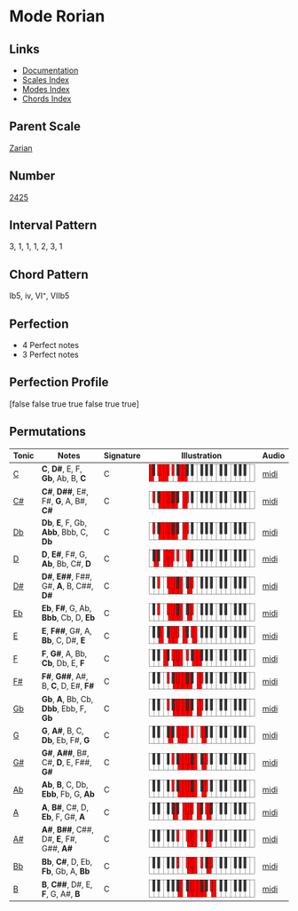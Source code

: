 # Mode Rorian

## Links

- [Documentation](README.md)
- [Scales Index](Scales.md)
- [Modes Index](Modes.md)
- [Chords Index](Chords.md)

## Parent Scale

[Zarian](ScaleZarian.md)

## Number

[2425](https://ianring.com/musictheory/scales/2425)

## Interval Pattern

3, 1, 1, 1, 2, 3, 1

## Chord Pattern

Ib5, iv, VI⁺, VIIb5

## Perfection

- 4 Perfect notes
- 3 Perfect notes

## Perfection Profile

[false false true true false true true]

## Permutations

| Tonic | Notes | Signature | Illustration | Audio |
|-------|-------|-----------|--------------|-------|
| [C](ModeCNaturalRorian.md) | **C**, **D#**, E, F, **Gb**, Ab, B, **C** | C | ![CNaturalRorian](ModeCNaturalRorian.png) | [midi](https://github.com/edipermadi/music/blob/main/docs/ModeCNaturalRorian.mid?raw=true) |
| [C#](ModeCSharpRorian.md) | **C#**, **D##**, E#, F#, **G**, A, B#, **C#** | C | ![CSharpRorian](ModeCSharpRorian.png) | [midi](https://github.com/edipermadi/music/blob/main/docs/ModeCSharpRorian.mid?raw=true) |
| [Db](ModeDFlatRorian.md) | **Db**, **E**, F, Gb, **Abb**, Bbb, C, **Db** | C | ![DFlatRorian](ModeDFlatRorian.png) | [midi](https://github.com/edipermadi/music/blob/main/docs/ModeDFlatRorian.mid?raw=true) |
| [D](ModeDNaturalRorian.md) | **D**, **E#**, F#, G, **Ab**, Bb, C#, **D** | C | ![DNaturalRorian](ModeDNaturalRorian.png) | [midi](https://github.com/edipermadi/music/blob/main/docs/ModeDNaturalRorian.mid?raw=true) |
| [D#](ModeDSharpRorian.md) | **D#**, **E##**, F##, G#, **A**, B, C##, **D#** | C | ![DSharpRorian](ModeDSharpRorian.png) | [midi](https://github.com/edipermadi/music/blob/main/docs/ModeDSharpRorian.mid?raw=true) |
| [Eb](ModeEFlatRorian.md) | **Eb**, **F#**, G, Ab, **Bbb**, Cb, D, **Eb** | C | ![EFlatRorian](ModeEFlatRorian.png) | [midi](https://github.com/edipermadi/music/blob/main/docs/ModeEFlatRorian.mid?raw=true) |
| [E](ModeENaturalRorian.md) | **E**, **F##**, G#, A, **Bb**, C, D#, **E** | C | ![ENaturalRorian](ModeENaturalRorian.png) | [midi](https://github.com/edipermadi/music/blob/main/docs/ModeENaturalRorian.mid?raw=true) |
| [F](ModeFNaturalRorian.md) | **F**, **G#**, A, Bb, **Cb**, Db, E, **F** | C | ![FNaturalRorian](ModeFNaturalRorian.png) | [midi](https://github.com/edipermadi/music/blob/main/docs/ModeFNaturalRorian.mid?raw=true) |
| [F#](ModeFSharpRorian.md) | **F#**, **G##**, A#, B, **C**, D, E#, **F#** | C | ![FSharpRorian](ModeFSharpRorian.png) | [midi](https://github.com/edipermadi/music/blob/main/docs/ModeFSharpRorian.mid?raw=true) |
| [Gb](ModeGFlatRorian.md) | **Gb**, **A**, Bb, Cb, **Dbb**, Ebb, F, **Gb** | C | ![GFlatRorian](ModeGFlatRorian.png) | [midi](https://github.com/edipermadi/music/blob/main/docs/ModeGFlatRorian.mid?raw=true) |
| [G](ModeGNaturalRorian.md) | **G**, **A#**, B, C, **Db**, Eb, F#, **G** | C | ![GNaturalRorian](ModeGNaturalRorian.png) | [midi](https://github.com/edipermadi/music/blob/main/docs/ModeGNaturalRorian.mid?raw=true) |
| [G#](ModeGSharpRorian.md) | **G#**, **A##**, B#, C#, **D**, E, F##, **G#** | C | ![GSharpRorian](ModeGSharpRorian.png) | [midi](https://github.com/edipermadi/music/blob/main/docs/ModeGSharpRorian.mid?raw=true) |
| [Ab](ModeAFlatRorian.md) | **Ab**, **B**, C, Db, **Ebb**, Fb, G, **Ab** | C | ![AFlatRorian](ModeAFlatRorian.png) | [midi](https://github.com/edipermadi/music/blob/main/docs/ModeAFlatRorian.mid?raw=true) |
| [A](ModeANaturalRorian.md) | **A**, **B#**, C#, D, **Eb**, F, G#, **A** | C | ![ANaturalRorian](ModeANaturalRorian.png) | [midi](https://github.com/edipermadi/music/blob/main/docs/ModeANaturalRorian.mid?raw=true) |
| [A#](ModeASharpRorian.md) | **A#**, **B##**, C##, D#, **E**, F#, G##, **A#** | C | ![ASharpRorian](ModeASharpRorian.png) | [midi](https://github.com/edipermadi/music/blob/main/docs/ModeASharpRorian.mid?raw=true) |
| [Bb](ModeBFlatRorian.md) | **Bb**, **C#**, D, Eb, **Fb**, Gb, A, **Bb** | C | ![BFlatRorian](ModeBFlatRorian.png) | [midi](https://github.com/edipermadi/music/blob/main/docs/ModeBFlatRorian.mid?raw=true) |
| [B](ModeBNaturalRorian.md) | **B**, **C##**, D#, E, **F**, G, A#, **B** | C | ![BNaturalRorian](ModeBNaturalRorian.png) | [midi](https://github.com/edipermadi/music/blob/main/docs/ModeBNaturalRorian.mid?raw=true) |
